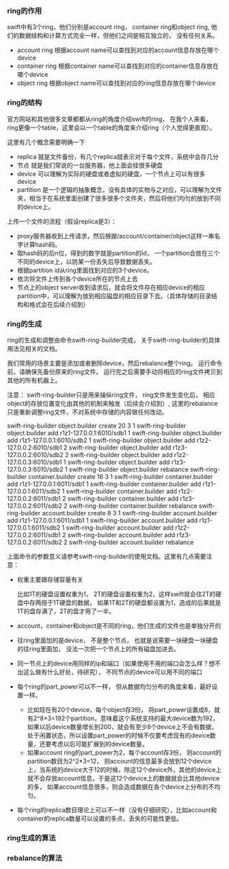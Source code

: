 ### ring的作用

swift中有3个ring，他们分别是account ring， container ring和object ring, 他们的数据结构和计算方式完全一样，但他们之间是相互独立的， 没有任何关系。 

* account ring
    根据account name可以查找到对应的account信息存放在哪个device
* container ring
    根据container name可以查找到对应的container信息存放在哪个device
* object ring
    根据object name可以查找到对应的ring信息存放在哪个device
    
### ring的结构

官方网站和其他很多文章都都从ring的角度介绍swift的ring， 在我个人来看， ring更像一个table，这里会以一个table的角度来介绍ring（个人觉得更直观）。

这里有几个概念需要明确一下

* replica
    就是文件备份，有几个replica就表示对于每个文件，系统中会存几分
* 节点
    就是我们常说的一台服务器，他上面会挂很多硬盘
* device
    可以理解为实际的硬盘或者虚拟的硬盘，一个节点上可以有很多device
* partition
    是一个逻辑的抽象概念，没有具体的实物与之对应，可以理解为文件夹，相当于在系统里面创建了很多很多个文件夹，然后将他们均匀的放到不同的device上。

上传一个文件的流程（假设replica是3）：
* proxy服务器收到上传请求，然后根据/account/container/object这样一串名字计算hash码。
* 取hash码的后n位，得到的数字就是partition的id， 一个partition会放在三个不同的device上，以防某一份丢失后导致数据丢失。
* 根据partition id从ring里面找到对应的3个device。
* 依次将文件上传到各个device所在的节点上去
* 节点上的object server收到请求后，就会将文件存在相应device的相应partition中，可以理解为放到相应磁盘的相应目录下去。（具体存储的目录结构和格式会在后续介绍到）

### ring的生成

ring的生成和调整由命令swift-ring-builder完成， 关于swift-ring-builder的具体用法见相关的文档。

我们常用的场景主要是添加或者删除device，然后rebalance整个ring。 运行命令前，请确保先备份原来的ring文件。 运行完之后需要手动将相应的ring文件拷贝到其他的所有机器上。

注意： swift-ring-builder只是用来操纵ring文件， ring文件发生变化后， 相应object的存放位置变化由其他的机制来触发（后续会介绍到）, 这里的rebalance只是重新调整ring文件，不对系统中存储的内容做任何改动。

swift-ring-builder object.builder create 20 3 1
swift-ring-builder object.builder add r1z1-127.0.0.1:6010/sdb1 1
swift-ring-builder object.builder add r1z1-127.0.0.1:6010/sdb2 1
swift-ring-builder object.builder add r1z2-127.0.0.2:6010/sdb1 2
swift-ring-builder object.builder add r1z3-127.0.0.2:6010/sdb2 2
swift-ring-builder object.builder add r1z2-127.0.0.3:6010/sdb1 1
swift-ring-builder object.builder add r1z3-127.0.0.3:6010/sdb2 1
swift-ring-builder object.builder rebalance
swift-ring-builder container.builder create 16 3 1
swift-ring-builder container.builder add r1z1-127.0.0.1:6011/sdb1 1
swift-ring-builder container.builder add r1z1-127.0.0.1:6011/sdb2 1
swift-ring-builder container.builder add r1z2-127.0.0.2:6011/sdb1 2
swift-ring-builder container.builder add r1z3-127.0.0.2:6011/sdb2 2
swift-ring-builder container.builder rebalance
swift-ring-builder account.builder create 8 3 1
swift-ring-builder account.builder add r1z1-127.0.0.1:6011/sdb1 1
swift-ring-builder account.builder add r1z1-127.0.0.1:6011/sdb2 1
swift-ring-builder account.builder add r1z2-127.0.0.2:6011/sdb1 2
swift-ring-builder account.builder add r1z3-127.0.0.2:6011/sdb2 2
swift-ring-builder account.builder rebalance

上面命令的参数意义请参考swift-ring-builder的使用文档。这里有几点需要注意：

* 权重主要跟存储容量有关

    比如1T的硬盘设置权重为1， 2T的硬盘设置权重为2，这样swift就会往2T的硬盘中存两倍于1T硬盘的数据， 如果1T和2T的硬盘都设置为1，造成的后果就是1T的盘存满了，2T的盘才用了一半。
    
* account，container和object是不同的ring，他们生成的文件也是单独分开的
* 往ring里面加的是device， 不是整个节点， 也就是说需要一块硬盘一块硬盘的往ring里面加， 没法一次把一个节点上的所有磁盘加进去。
* 同一节点上的device用同样的ip和端口（如果使用不用的端口会怎么样？想不出这么做有什么好处，待研究）， 不同节点的device可以用不同的端口
* 每个ring的part_power可以不一样， 但从数据均匀分布的角度来看，最好设置一样。

    * 比如现在有20个device，每个object存3份， 将part_power设置成8，就有2^8*3=192个partition，意味着这个系统支持的最大device数为192， 如果以后device数量增长到200，就会有至少8个device上不会有数据，处于闲置状态，所以设置part_power的时候不仅要考虑现有的device数量，还要考虑以后可能扩展到的device数量。
    * 如果account ring的part_power为2，每个account存3份， 则account的partition数目为2^2*3=12， 则account的信息最多会放到12个device上，当系统的device大于12的时候，除这12个device外，其他的device上就不会存放account信息，于是这12个device上的数据就会比其他device的多， 如果account信息很多，则会造成数据在各个device上分布的不均匀。
    
* 每个ring的replica数目理论上可以不一样（没有仔细研究），比如account和container的replica数量可以设置的多点，丢失的可能性更低。

### ring生成的算法

### rebalance的算法    
    
